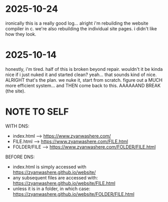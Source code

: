 # 2025-10-24
ironically this is a really good log...
alright i'm rebuilding the website compiler in c.
we're also rebuilding the individual site pages.
i didn't like how they look.


# 2025-10-14
honestly, i'm tired. half of this is broken beyond repair.
wouldn't it be kinda nice if i just nuked it and started clean?
yeah... that sounds kind of nice. ALRIGHT that's the plan.
we nuke it, start from scratch. figure out a MUCH more efficient system...
and THEN come back to this. AAAAAAND BREAK (the site).


# NOTE TO SELF

WITH DNS:
- index.html --> https://www.zyanwashere.com/
- FILE.html --> https://www.zyanwashere.com/FILE.html
- FOLDER/FILE --> https://www.zyanwashere.com/FOLDER/FILE.html

BEFORE DNS:
- index.html is simply accessed with https://zyanwashere.github.io/website/
- any subsequent files are accessed with: https://zyanwashere.github.io/website/FILE.html
- unless it is in a folder, in which case: https://zyanwashere.github.io/website/FOLDER/FILE.html



